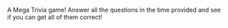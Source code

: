 A Mega Trivia game! Answer all the questions in the time provided and see if you can get all of them correct!
